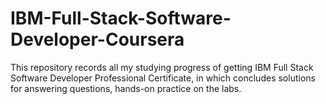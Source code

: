 # IBM-Full-Stack-Software-Developer-Coursera
This repository records all my studying progress of getting IBM Full Stack Software Developer Professional Certificate, in which concludes solutions for answering questions, hands-on practice on the labs. 
